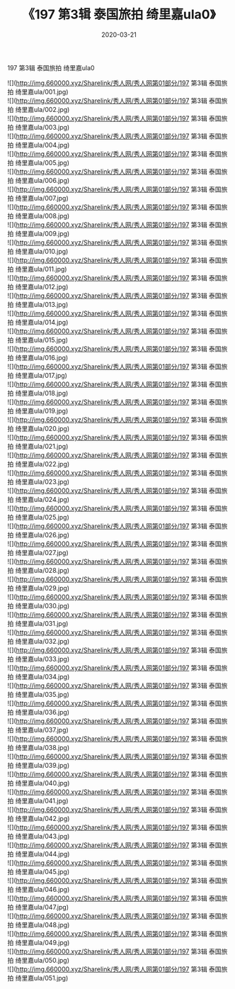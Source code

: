 ﻿---
layout: post
title:  《197 第3辑 泰国旅拍 绮里嘉ula0》
date:   2020-03-21
img: http://img.660000.xyz/Sharelink/秀人网/秀人网第01部分/197 第3辑 泰国旅拍 绮里嘉ula0/000.jpg
categories: [美女, 清纯, 唯美]
---

197 第3辑 泰国旅拍 绮里嘉ula0

  ![](http://img.660000.xyz/Sharelink/秀人网/秀人网第01部分/197 第3辑 泰国旅拍 绮里嘉ula/001.jpg) <br> ![](http://img.660000.xyz/Sharelink/秀人网/秀人网第01部分/197 第3辑 泰国旅拍 绮里嘉ula/002.jpg) <br> ![](http://img.660000.xyz/Sharelink/秀人网/秀人网第01部分/197 第3辑 泰国旅拍 绮里嘉ula/003.jpg) <br> ![](http://img.660000.xyz/Sharelink/秀人网/秀人网第01部分/197 第3辑 泰国旅拍 绮里嘉ula/004.jpg) <br> ![](http://img.660000.xyz/Sharelink/秀人网/秀人网第01部分/197 第3辑 泰国旅拍 绮里嘉ula/005.jpg) <br> ![](http://img.660000.xyz/Sharelink/秀人网/秀人网第01部分/197 第3辑 泰国旅拍 绮里嘉ula/006.jpg) <br> ![](http://img.660000.xyz/Sharelink/秀人网/秀人网第01部分/197 第3辑 泰国旅拍 绮里嘉ula/007.jpg) <br> ![](http://img.660000.xyz/Sharelink/秀人网/秀人网第01部分/197 第3辑 泰国旅拍 绮里嘉ula/008.jpg) <br> ![](http://img.660000.xyz/Sharelink/秀人网/秀人网第01部分/197 第3辑 泰国旅拍 绮里嘉ula/009.jpg) <br> ![](http://img.660000.xyz/Sharelink/秀人网/秀人网第01部分/197 第3辑 泰国旅拍 绮里嘉ula/010.jpg) <br> ![](http://img.660000.xyz/Sharelink/秀人网/秀人网第01部分/197 第3辑 泰国旅拍 绮里嘉ula/011.jpg) <br> ![](http://img.660000.xyz/Sharelink/秀人网/秀人网第01部分/197 第3辑 泰国旅拍 绮里嘉ula/012.jpg) <br> ![](http://img.660000.xyz/Sharelink/秀人网/秀人网第01部分/197 第3辑 泰国旅拍 绮里嘉ula/013.jpg) <br> ![](http://img.660000.xyz/Sharelink/秀人网/秀人网第01部分/197 第3辑 泰国旅拍 绮里嘉ula/014.jpg) <br> ![](http://img.660000.xyz/Sharelink/秀人网/秀人网第01部分/197 第3辑 泰国旅拍 绮里嘉ula/015.jpg) <br> ![](http://img.660000.xyz/Sharelink/秀人网/秀人网第01部分/197 第3辑 泰国旅拍 绮里嘉ula/016.jpg) <br> ![](http://img.660000.xyz/Sharelink/秀人网/秀人网第01部分/197 第3辑 泰国旅拍 绮里嘉ula/017.jpg) <br> ![](http://img.660000.xyz/Sharelink/秀人网/秀人网第01部分/197 第3辑 泰国旅拍 绮里嘉ula/018.jpg) <br> ![](http://img.660000.xyz/Sharelink/秀人网/秀人网第01部分/197 第3辑 泰国旅拍 绮里嘉ula/019.jpg) <br> ![](http://img.660000.xyz/Sharelink/秀人网/秀人网第01部分/197 第3辑 泰国旅拍 绮里嘉ula/020.jpg) <br> ![](http://img.660000.xyz/Sharelink/秀人网/秀人网第01部分/197 第3辑 泰国旅拍 绮里嘉ula/021.jpg) <br> ![](http://img.660000.xyz/Sharelink/秀人网/秀人网第01部分/197 第3辑 泰国旅拍 绮里嘉ula/022.jpg) <br> ![](http://img.660000.xyz/Sharelink/秀人网/秀人网第01部分/197 第3辑 泰国旅拍 绮里嘉ula/023.jpg) <br> ![](http://img.660000.xyz/Sharelink/秀人网/秀人网第01部分/197 第3辑 泰国旅拍 绮里嘉ula/024.jpg) <br> ![](http://img.660000.xyz/Sharelink/秀人网/秀人网第01部分/197 第3辑 泰国旅拍 绮里嘉ula/025.jpg) <br> ![](http://img.660000.xyz/Sharelink/秀人网/秀人网第01部分/197 第3辑 泰国旅拍 绮里嘉ula/026.jpg) <br> ![](http://img.660000.xyz/Sharelink/秀人网/秀人网第01部分/197 第3辑 泰国旅拍 绮里嘉ula/027.jpg) <br> ![](http://img.660000.xyz/Sharelink/秀人网/秀人网第01部分/197 第3辑 泰国旅拍 绮里嘉ula/028.jpg) <br> ![](http://img.660000.xyz/Sharelink/秀人网/秀人网第01部分/197 第3辑 泰国旅拍 绮里嘉ula/029.jpg) <br> ![](http://img.660000.xyz/Sharelink/秀人网/秀人网第01部分/197 第3辑 泰国旅拍 绮里嘉ula/030.jpg) <br> ![](http://img.660000.xyz/Sharelink/秀人网/秀人网第01部分/197 第3辑 泰国旅拍 绮里嘉ula/031.jpg) <br> ![](http://img.660000.xyz/Sharelink/秀人网/秀人网第01部分/197 第3辑 泰国旅拍 绮里嘉ula/032.jpg) <br> ![](http://img.660000.xyz/Sharelink/秀人网/秀人网第01部分/197 第3辑 泰国旅拍 绮里嘉ula/033.jpg) <br> ![](http://img.660000.xyz/Sharelink/秀人网/秀人网第01部分/197 第3辑 泰国旅拍 绮里嘉ula/034.jpg) <br> ![](http://img.660000.xyz/Sharelink/秀人网/秀人网第01部分/197 第3辑 泰国旅拍 绮里嘉ula/035.jpg) <br> ![](http://img.660000.xyz/Sharelink/秀人网/秀人网第01部分/197 第3辑 泰国旅拍 绮里嘉ula/036.jpg) <br> ![](http://img.660000.xyz/Sharelink/秀人网/秀人网第01部分/197 第3辑 泰国旅拍 绮里嘉ula/037.jpg) <br> ![](http://img.660000.xyz/Sharelink/秀人网/秀人网第01部分/197 第3辑 泰国旅拍 绮里嘉ula/038.jpg) <br> ![](http://img.660000.xyz/Sharelink/秀人网/秀人网第01部分/197 第3辑 泰国旅拍 绮里嘉ula/039.jpg) <br> ![](http://img.660000.xyz/Sharelink/秀人网/秀人网第01部分/197 第3辑 泰国旅拍 绮里嘉ula/040.jpg) <br> ![](http://img.660000.xyz/Sharelink/秀人网/秀人网第01部分/197 第3辑 泰国旅拍 绮里嘉ula/041.jpg) <br> ![](http://img.660000.xyz/Sharelink/秀人网/秀人网第01部分/197 第3辑 泰国旅拍 绮里嘉ula/042.jpg) <br> ![](http://img.660000.xyz/Sharelink/秀人网/秀人网第01部分/197 第3辑 泰国旅拍 绮里嘉ula/043.jpg) <br> ![](http://img.660000.xyz/Sharelink/秀人网/秀人网第01部分/197 第3辑 泰国旅拍 绮里嘉ula/044.jpg) <br> ![](http://img.660000.xyz/Sharelink/秀人网/秀人网第01部分/197 第3辑 泰国旅拍 绮里嘉ula/045.jpg) <br> ![](http://img.660000.xyz/Sharelink/秀人网/秀人网第01部分/197 第3辑 泰国旅拍 绮里嘉ula/046.jpg) <br> ![](http://img.660000.xyz/Sharelink/秀人网/秀人网第01部分/197 第3辑 泰国旅拍 绮里嘉ula/047.jpg) <br> ![](http://img.660000.xyz/Sharelink/秀人网/秀人网第01部分/197 第3辑 泰国旅拍 绮里嘉ula/048.jpg) <br> ![](http://img.660000.xyz/Sharelink/秀人网/秀人网第01部分/197 第3辑 泰国旅拍 绮里嘉ula/049.jpg) <br> ![](http://img.660000.xyz/Sharelink/秀人网/秀人网第01部分/197 第3辑 泰国旅拍 绮里嘉ula/050.jpg) <br> ![](http://img.660000.xyz/Sharelink/秀人网/秀人网第01部分/197 第3辑 泰国旅拍 绮里嘉ula/051.jpg) <br>
